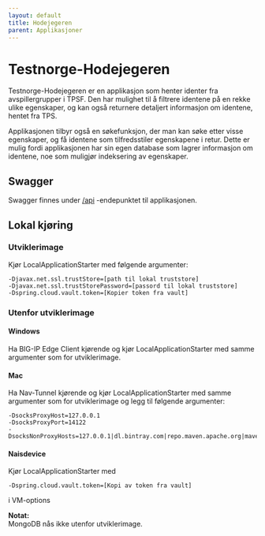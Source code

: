 ```yaml
---
layout: default
title: Hodejegeren
parent: Applikasjoner
---
```


# Testnorge-Hodejegeren
Testnorge-Hodejegeren er en applikasjon som henter identer fra avspillergrupper i TPSF. Den har mulighet til å filtrere identene på en rekke ulike egenskaper, og kan også returnere detaljert informasjon om identene, hentet fra TPS.

Applikasjonen tilbyr også en søkefunksjon, der man kan søke etter visse egenskaper, og få identene som tilfredsstiler egenskapene i retur. Dette er mulig fordi applikasjonen har sin egen database som lagrer informasjon om identene, noe som muligjør indeksering av egenskaper.

## Swagger
Swagger finnes under [/api](https://testnorge-hodejegeren.nais.preprod.local/api) -endepunktet til applikasjonen.
 
## Lokal kjøring
    
### Utviklerimage
Kjør LocalApplicationStarter med følgende argumenter:
```
-Djavax.net.ssl.trustStore=[path til lokal truststore]
-Djavax.net.ssl.trustStorePassword=[passord til lokal truststore]
-Dspring.cloud.vault.token=[Kopier token fra vault]
```
     
### Utenfor utviklerimage
 
#### Windows
Ha BIG-IP Edge Client kjørende og kjør LocalApplicationStarter med samme argumenter som for utviklerimage.
     
#### Mac
Ha Nav-Tunnel kjørende og kjør LocalApplicationStarter med samme argumenter som for utviklerimage og legg til følgende argumenter:
```
-DsocksProxyHost=127.0.0.1
-DsocksProxyPort=14122
-DsocksNonProxyHosts=127.0.0.1|dl.bintray.com|repo.maven.apache.org|maven.adeo.no|packages.confluent.io|confluent.io|maven.xwiki.org|maven.repository.redhat.com
```
     
#### Naisdevice
Kjør LocalApplicationStarter med
``` 
-Dspring.cloud.vault.token=[Kopi av token fra vault]
```
i VM-options 

**Notat:**  
MongoDB nås ikke utenfor utviklerimage.
